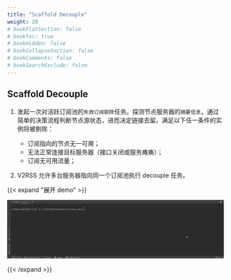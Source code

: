 ```yaml
---
title: "Scaffold Decouple"
weight: 20
# bookFlatSection: false
# bookToc: true
# bookHidden: false
# bookCollapseSection: false
# bookComments: false
# bookSearchExclude: false
---
```


## Scaffold Decouple

1. 发起一次对活跃订阅池的`失效订阅剔除`任务。探测节点服务器的`摘要信息`，通过简单的决策流程判断节点源状态，进而决定链接去留。满足以下任一条件的实例将被剔除：
   - 订阅指向的节点无一可用；
   - 无法正常连接目标服务器（接口关闭或服务瘫痪）；
   - 订阅无可用流量；

2. V2RSS 允许多台服务器指向同一个订阅池执行 decouple 任务。

{{< expand "展开 demo" >}}

![decouple](YtabBhp9v3eZj8m-16338538911036.gif)

{{< /expand >}}


